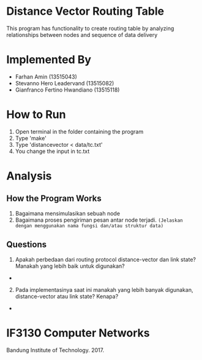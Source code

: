 # Distance Vector Routing Table
This program has functionality to create routing table by analyzing relationships between nodes and sequence of data delivery

# Implemented By
- Farhan Amin (13515043)
- Stevanno Hero Leadervand (13515082)
- Gianfranco Fertino Hwandiano (13515118)

# How to Run
1. Open terminal in the folder containing the program
2. Type 'make'
3. Type 'distancevector < data/tc.txt'
4. You change the input in tc.txt

# Analysis
## How the Program Works
1. Bagaimana mensimulasikan sebuah node
2. Bagaimana proses pengiriman pesan antar node terjadi.
`(Jelaskan dengan menggunakan nama fungsi dan/atau struktur data)`

## Questions
1. Apakah perbedaan dari routing protocol distance-vector dan link state? Manakah yang lebih baik untuk digunakan?
-
2. Pada implementasinya saat ini manakah yang lebih banyak digunakan, distance-vector atau  link state? Kenapa?
- 

# IF3130 Computer Networks
Bandung Institute of Technology. 2017.